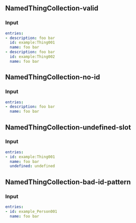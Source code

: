 ## NamedThingCollection-valid
### Input
```yaml
entries:
- description: foo bar
  id: example:Thing001
  name: foo bar
- description: foo bar
  id: example:Thing002
  name: foo bar

```
## NamedThingCollection-no-id
### Input
```yaml
entries:
- description: foo bar
  name: foo bar

```
## NamedThingCollection-undefined-slot
### Input
```yaml
entries:
- id: example:Thing001
  name: foo bar
  undefined: undefined

```
## NamedThingCollection-bad-id-pattern
### Input
```yaml
entries:
- id: example_Person001
  name: foo bar

```
